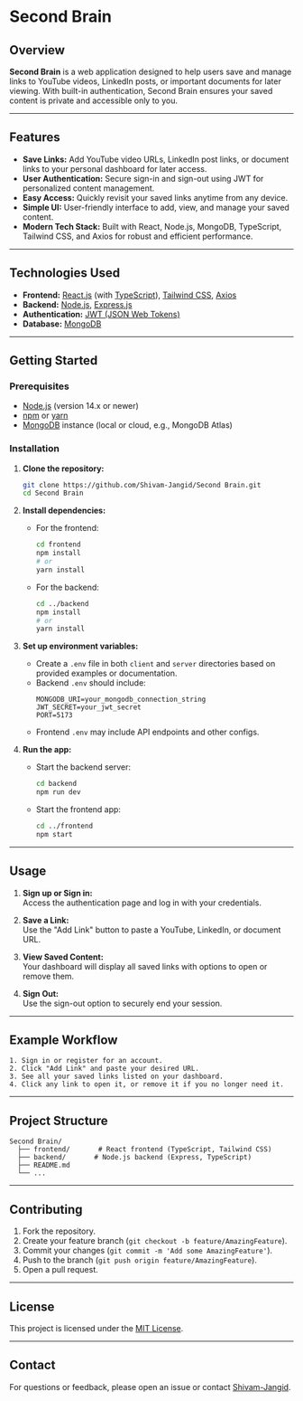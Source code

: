 # Second Brain

## Overview

**Second Brain** is a web application designed to help users save and manage links to YouTube videos, LinkedIn posts, or important documents for later viewing. With built-in authentication, Second Brain ensures your saved content is private and accessible only to you.

---

## Features

- **Save Links:** Add YouTube video URLs, LinkedIn post links, or document links to your personal dashboard for later access.
- **User Authentication:** Secure sign-in and sign-out using JWT for personalized content management.
- **Easy Access:** Quickly revisit your saved links anytime from any device.
- **Simple UI:** User-friendly interface to add, view, and manage your saved content.
- **Modern Tech Stack:** Built with React, Node.js, MongoDB, TypeScript, Tailwind CSS, and Axios for robust and efficient performance.

---

## Technologies Used

- **Frontend:** [React.js](https://reactjs.org/) (with [TypeScript](https://www.typescriptlang.org/)), [Tailwind CSS](https://tailwindcss.com/), [Axios](https://axios-http.com/)
- **Backend:** [Node.js](https://nodejs.org/), [Express.js](https://expressjs.com/)
- **Authentication:** [JWT (JSON Web Tokens)](https://jwt.io/)
- **Database:** [MongoDB](https://www.mongodb.com/)

---

## Getting Started

### Prerequisites

- [Node.js](https://nodejs.org/) (version 14.x or newer)
- [npm](https://www.npmjs.com/) or [yarn](https://yarnpkg.com/)
- [MongoDB](https://www.mongodb.com/) instance (local or cloud, e.g., MongoDB Atlas)

### Installation

1. **Clone the repository:**
   ```bash
   git clone https://github.com/Shivam-Jangid/Second Brain.git
   cd Second Brain
   ```

2. **Install dependencies:**
   - For the frontend:
     ```bash
     cd frontend
     npm install
     # or
     yarn install
     ```
   - For the backend:
     ```bash
     cd ../backend
     npm install
     # or
     yarn install
     ```

3. **Set up environment variables:**
   - Create a `.env` file in both `client` and `server` directories based on provided examples or documentation.
   - Backend `.env` should include:
     ```
     MONGODB_URI=your_mongodb_connection_string
     JWT_SECRET=your_jwt_secret
     PORT=5173
     ```
   - Frontend `.env` may include API endpoints and other configs.

4. **Run the app:**
   - Start the backend server:
     ```bash
     cd backend
     npm run dev
     ```
   - Start the frontend app:
     ```bash
     cd ../frontend
     npm start
     ```

---

## Usage

1. **Sign up or Sign in:**  
   Access the authentication page and log in with your credentials.

2. **Save a Link:**  
   Use the "Add Link" button to paste a YouTube, LinkedIn, or document URL.

3. **View Saved Content:**  
   Your dashboard will display all saved links with options to open or remove them.

4. **Sign Out:**  
   Use the sign-out option to securely end your session.

---

## Example Workflow

```plaintext
1. Sign in or register for an account.
2. Click "Add Link" and paste your desired URL.
3. See all your saved links listed on your dashboard.
4. Click any link to open it, or remove it if you no longer need it.
```

---

## Project Structure

```
Second Brain/
  ├── frontend/       # React frontend (TypeScript, Tailwind CSS)
  ├── backend/       # Node.js backend (Express, TypeScript)
  ├── README.md
  └── ...
```

---

## Contributing

1. Fork the repository.
2. Create your feature branch (`git checkout -b feature/AmazingFeature`).
3. Commit your changes (`git commit -m 'Add some AmazingFeature'`).
4. Push to the branch (`git push origin feature/AmazingFeature`).
5. Open a pull request.

---

## License

This project is licensed under the [MIT License](LICENSE).

---

## Contact

For questions or feedback, please open an issue or contact [Shivam-Jangid](https://github.com/Shivam-Jangid).
